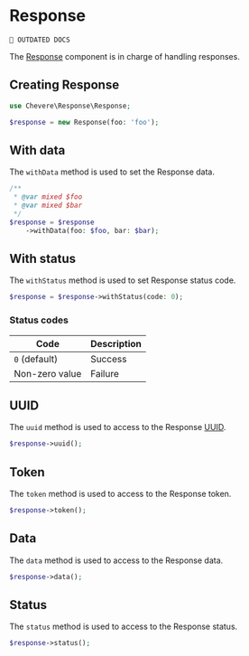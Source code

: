 # Response

`🚧 OUTDATED DOCS`

The [Response](../reference/Chevere/Components/Response/Response.md) component is in charge of handling responses.

## Creating Response

```php
use Chevere\Response\Response;

$response = new Response(foo: 'foo');
```

## With data

The `withData` method is used to set the Response data.

```php
/**
 * @var mixed $foo
 * @var mixed $bar
 */
$response = $response
    ->withData(foo: $foo, bar: $bar);
```

## With status

The `withStatus` method is used to set Response status code.

```php
$response = $response->withStatus(code: 0);
```

### Status codes

| Code           | Description |
| -------------- | ----------- |
| `0` (default)  | Success     |
| Non-zero value | Failure     |

## UUID

The `uuid` method is used to access to the Response [UUID](https://en.wikipedia.org/wiki/Universally_unique_identifier).

```php
$response->uuid();
```

## Token

The `token` method is used to access to the Response token.

```php
$response->token();
```

## Data

The `data` method is used to access to the Response data.

```php
$response->data();
```

## Status

The `status` method is used to access to the Response status.

```php
$response->status();
```
